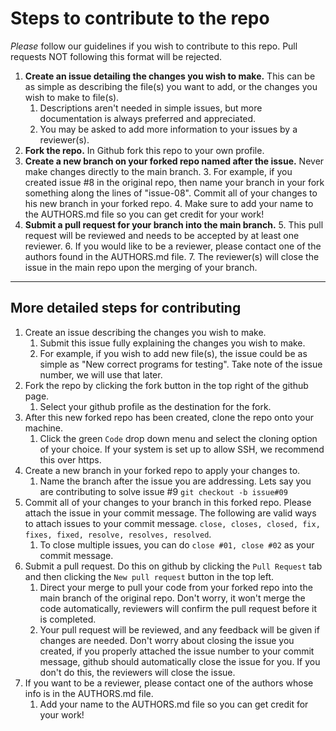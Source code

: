 # Steps to contribute to the repo
*Please* follow our guidelines if you wish to contribute to this repo.
Pull requests NOT following this format will be rejected.

1. **Create an issue detailing the changes you wish to make.** This can be as simple as describing the file(s) you want to add, or the changes you wish to make to file(s).
	1. Descriptions aren't needed in simple issues, but more documentation is always preferred and appreciated.
	2. You may be asked to add more information to your issues by a reviewer(s).
2. **Fork the repo.** In Github fork this repo to your own profile.
3. **Create a new branch on your forked repo named after the issue.** Never make changes directly to the main branch.
	3. For example, if you created issue #8 in the original repo, then name your branch in your fork something along the lines of "issue-08". Commit all of your changes to his new branch in your forked repo.
	4. Make sure to add your name to the AUTHORS.md file so you can get credit for your work!
4. **Submit a pull request for your branch into the main branch.**
	5. This pull request will be reviewed and needs to be accepted by at least one reviewer. 
	6. If you would like to be a reviewer, please contact one of the authors found in the AUTHORS.md file.
	7. The reviewer(s) will close the issue in the main repo upon the merging of your branch.
___
## More detailed steps for contributing 
1. Create an issue describing the changes you wish to make.
	1. Submit this issue fully explaining the changes you wish to make. 
	2. For example, if you wish to add new file(s), the issue could be as simple as "New correct programs for testing". Take note of the issue number, we will use that later.
2. Fork the repo by clicking the fork button in the top right of the github page. 
	1. Select your github profile as the destination for the fork.
3. After this new forked repo has been created, clone the repo onto your machine.
	1. Click the green `Code` drop down menu and select the cloning option of your choice. If your system is set up to allow SSH, we recommend this over https.
4. Create a new branch in your forked repo to apply your changes to.
	1. Name the branch after the issue you are addressing. Lets say you are contributing to solve issue #9 `git checkout -b issue#09`
5. Commit all of your changes to your branch in this forked repo. Please attach the issue in your commit message. The following are valid ways to attach issues to your commit message. `close, closes, closed, fix, fixes, fixed, resolve, resolves, resolved`.
	1. To close multiple issues, you can do `close #01, close #02` as your commit message.
6. Submit a pull request. Do this on github by clicking the `Pull Request` tab and then clicking the `New pull request` button in the top left.
	1. Direct your merge to pull your code from your forked repo into the main branch of the original repo. Don't worry, it won't merge the code automatically, reviewers will confirm the pull request before it is completed. 
	2. Your pull request will be reviewed, and any feedback will be given if changes are needed. Don't worry about closing the issue you created, if you properly attached the issue number to your commit message, github should automatically close the issue for you. If you don't do this, the reviewers will close the issue.
7. If you want to be a reviewer, please contact one of the authors whose info is in the AUTHORS.md file. 
   1. Add your name to the AUTHORS.md file so you can get credit for your work! 